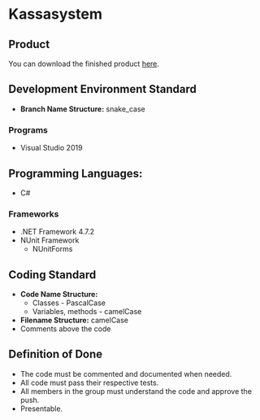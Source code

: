 # Kassasystem

## Product
You can download the finished product [here](https://github.com/NTI-Gymnasieingenjor/kassa-system/releases/download/1.0.0/kassaSystem.zip). 

## Development Environment Standard
- **Branch Name Structure:** snake_case

### Programs
- Visual Studio 2019

## Programming Languages:
- C#

### Frameworks   
- .NET Framework 4.7.2
- NUnit Framework
    - NUnitForms
   
## Coding Standard
- **Code Name Structure:**
   - Classes - PascalCase
   - Variables, methods - camelCase
- **Filename Structure:** camelCase
- Comments above the code
    
## Definition of Done
- The code must be commented and documented when needed.
- All code must pass their respective tests.
- All members in the group must understand the code and approve the push.
- Presentable.


